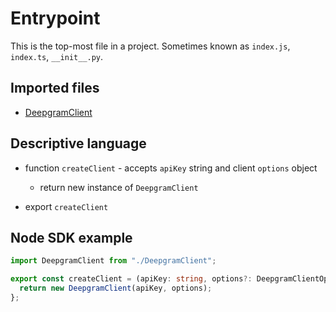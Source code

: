 # Entrypoint

This is the top-most file in a project. Sometimes known as `index.js`, `index.ts`, `__init__.py`.

## Imported files

- [DeepgramClient](./DeepgramClient.md)

## Descriptive language

- function `createClient` - accepts `apiKey` string and client `options` object

  - return new instance of `DeepgramClient`

- export `createClient`

## Node SDK example

```ts
import DeepgramClient from "./DeepgramClient";

export const createClient = (apiKey: string, options?: DeepgramClientOptions): DeepgramClient => {
  return new DeepgramClient(apiKey, options);
};
```
